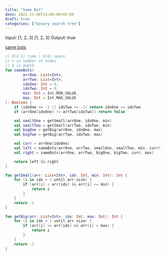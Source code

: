 ```yaml
---
title: "Same Bst"
date: 2021-11-08T13:04:06+03:00
draft: true
categories: ["binary search tree"]
---
```


Input: [1, 2, 3] [1, 2, 3]
Output: true

[same bsts](https://github.com/solairerove/algs4-leprosorium/blob/master/src/main/kotlin/com/github/solairerove/algs4/leprosorium/binary_search_tree/SameBSTs.kt)

```kotlin
// O(nˆ2) time | O(d) space
// n is number of nodes
// d is depth
fun sameBsts(
        arrOne: List<Int>,
        arrTwo: List<Int>,
        idxOne: Int = 0,
        idxTwo: Int = 0,
        min: Int = Int.MIN_VALUE,
        max: Int = Int.MAX_VALUE
): Boolean {
    if (idxOne == -1 || idxTwo == -1) return idxOne == idxTwo
    if (arrOne[idxOne] != arrTwo[idxTwo]) return false

    val smallOne = getSmall(arrOne, idxOne, min)
    val smallTwo = getSmall(arrTwo, idxTwo, min)
    val bigOne = getBig(arrOne, idxOne, max)
    val bigTwo = getBig(arrTwo, idxTwo, max)

    val curr = arrOne[idxOne]
    val left = sameBsts(arrOne, arrTwo, smallOne, smallTwo, min, curr)
    val right = sameBsts(arrOne, arrTwo, bigOne, bigTwo, curr, max)

    return left && right
}

fun getSmall(arr: List<Int>, idx: Int, min: Int): Int {
    for (i in idx + 1 until arr.size) {
        if (arr[i] < arr[idx] && arr[i] >= min) {
            return i
        }
    }
    return -1
}

fun getBig(arr: List<Int>, idx: Int, max: Int): Int {
    for (i in idx + 1 until arr.size) {
        if (arr[i] >= arr[idx] && arr[i] < max) {
            return i
        }
    }
    return -1
}
```
